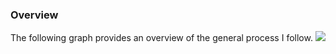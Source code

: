 ### Overview
The following graph provides an overview of the general process I follow.
[![](https://mermaid.ink/img/pako:eNpVkEFrg0AQhf_KMqcW4h_wUGi0zSUlgeZU9TDo6C5xd5Z1JAT1v3eNtLRzmuF97zG8CWpuCFJoe77VGoOoS146Fee1yHQwg1gcKpUkL_OBRFl2dJ_V_unAatDsvXHd88bvV0hl03HFSIk27rpsUvbwnxzNKi-O6IV99Ve53HhWb4U56xj_X9GBouu9aDFtMakxqAxDBTuwFCyaJr4-rYYSRJOlEtK4NtTi2EsJpVsiiqPw593VkEoYaQeBx05DzOuHeI2-QaHcYBfQ_iAe3Rez_YWoMcLhY-vqUdnyDSATZqk?type=png)](https://mermaid-js.github.io/mermaid-live-editor/edit#pako:eNpVkEFrg0AQhf_KMqcW4h_wUGi0zSUlgeZU9TDo6C5xd5Z1JAT1v3eNtLRzmuF97zG8CWpuCFJoe77VGoOoS146Fee1yHQwg1gcKpUkL_OBRFl2dJ_V_unAatDsvXHd88bvV0hl03HFSIk27rpsUvbwnxzNKi-O6IV99Ve53HhWb4U56xj_X9GBouu9aDFtMakxqAxDBTuwFCyaJr4-rYYSRJOlEtK4NtTi2EsJpVsiiqPw593VkEoYaQeBx05DzOuHeI2-QaHcYBfQ_iAe3Rez_YWoMcLhY-vqUdnyDSATZqk)
